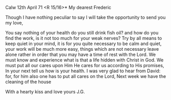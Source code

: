 Calw 12th April 71
 <R 15/16>*
My dearest Frederic

Though I have nothing peculiar to say I will take the opportunity to send you my love,

You say nothing of your health do you still drink fish oil? and how do you find the work, is it not too much for your weak nerves? Try by all means to keep quiet in your mind, it is for you quite necessary to be calm and quiet, your work will be much more easy, things which are not necessary leave alone rather in order that you may have a time of rest with the Lord. We must know and experience what is that a life hidden with Christ in God. We must put all our cares upon Him He cares for us according to His promises, In your next tell us how is your health. I was very glad to hear from David: for, for him also one has to put all cares on the Lord, 
Next week we have the cleaning of the house

With a hearty kiss and love
 yours J.G.
